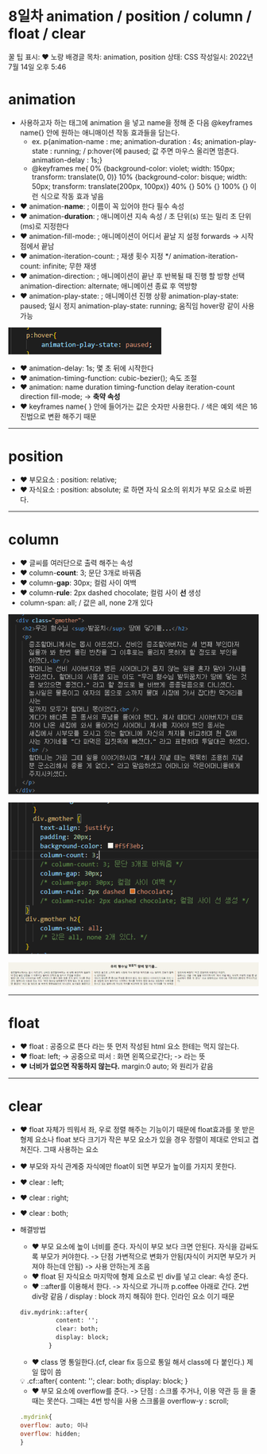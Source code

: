 # 8일차 animation / position / column / float / clear

꿀 팁 표시: ❤ 노랑 배경글
목차: animation, position
상태: CSS
작성일시: 2022년 7월 14일 오후 5:46

# animation

- 사용하고자 하는 태그에 animation 을 넣고 name을 정해 준 다음 @keyframes name{} 안에 원하는 애니매이션 작동 효과들을 담는다.
    - ex. p{animation-name : me;
            animation-duration : 4s;
            animation-play-state : running;  /  p:hover{에 paused; 값 주면 마우스 올리면 멈춘다.
            animation-delay : 1s;}
    - @keyframes me{
                                0% {background-color: violet;
                                       width: 150px;
                                       transform: translate(0, 0)}
                                10% {background-color: bisque;
                                         width: 50px;
                                         transform: translate(200px, 100px)}
                                40% {}
                                50% {}
                                100% {} 이런 식으로 작동 효과 넣음
- ❤ animation-**name**: ; 이름이 꼭 있어야 한다 필수 속성
- ❤ animation-**duration**: ; 애니메이션 지속 속성 / 초 단위(s) 또는 밀리 초 단위(ms)로 지정한다
- ❤ animation-fill-mode: ; 애니메이션이 어디서 끝날 지 설정         forwards -> 시작점에서 끝남
- ❤ animation-iteration-count: ; 재생 횟수 지정 */
     animation-iteration-count: infinite; 무한 재생
- ❤  animation-direction:  ; 애니메이션이 끝난 후 반복될 때 진행 할 방향 선택
animation-direction: alternate; 애니메이션 종료 후 역방향
- ❤ animation-play-state: ; 애니메이션 진행 상황
animation-play-state: paused; 일시 정지
animation-play-state: running; 움직임
hover랑 같이 사용 가능

![Untitled](Untitled%20144.png)

- ❤ animation-delay: 1s; 몇 초 뒤에 시작한다
- ❤ animation-timing-function: cubic-bezier(); 속도 조절
- ❤ animation: name duration timing-function delay iteration-count direction fill-mode; -> **축약 속성**
- ❤ keyframes name{ } 안에 들어가는 값은 숫자만 사용한다. / 색은 예외 색은 16진법으로 변환 해주기 때문

---

# position

- ❤ 부모요소 : position: relative;
- ❤ 자식요소 : position: absolute; 로 하면 자식 요소의 위치가 부모 요소로 바뀐다.

---

# column

- ❤ 글씨를 여러단으로 출력 해주는 속성
- ❤ column-**count**: 3; 문단 3개로 바꿔줌
- ❤ column-**gap**: 30px; 컬럼 사이 여백
- ❤ column-**rule**: 2px dashed chocolate; 컬럼 사이 **선** 생성
- column-span: all;  /  값은 all, none 2개 있다

![Untitled](Untitled%20145.png)

![Untitled](Untitled%20146.png)

![Untitled](Untitled%20147.png)

---

# float

- ❤ float : 공중으로 뜬다 라는 뜻 먼저 작성된 html 요소 한테는 먹지 않는다.
- ❤ float: left; → 공중으로 떠서 : 화면 왼쪽으로간다; -> 라는 뜻
- ❤ **너비가 없으면 작동하지 않는다.** margin:0 auto; 와 원리가 같음

---

# clear

- ❤ float 자체가 띄워서 좌, 우로 정렬 해주는 기능이기 때문에 float효과를 못 받은 형제 요소나 float 보다 크기가 작은 부모 요소가 있을 경우 정렬이 제대로 안되고 겹쳐진다. 그때 사용하는 요소
- ❤ 부모와 자식 관계중 자식에만 float이 되면 부모가 높이를 가지지 못한다.
- ❤ clear : left;
- ❤ clear : right;
- ❤ clear : both;
- 해결방법
    - ❤ 부모 요소에 높이 너비를 준다. 자식이 부모 보다 크면 안된다. 자식을 감싸도록 부모가 커야한다. -> 단점 가변적으로 변화가 안됨(자식이 커지면 부모가 커져야 하는데 안됨) -> 사용 안하는게 조음
    - ❤ float 된 자식요소 마지막에 형제 요소로 빈 div를 넣고 clear: 속성 준다.
    - ❤ ::after를 이용해서 한다. -> 자식으로 가니까 p.coffee 아래로 간다. 2번 div랑 같음 / display : block 까지 해줘야 한다. 인라인 요소 이기 때문
    
    ```html
    div.mydrink::after{
              content: '';
              clear: both;
              display: block;
            }
    ```
    
    - ❤ class 명 통일한다.(cf, clear fix 등으로 통일 해서 class에 다 붙인다.) 제일 많이 씀
    
    <aside>
    💡 .cf::after{
    content: '';
    clear: both;
    display: block;
    }
    
    </aside>
    
    - ❤ 부모 요소에 overflow를 준다. -> 단점 : 스크롤 주거나, 이용 약관 등 을 줄 때는 못쓴다. 그때는 4번 방식을 사용
    스크롤을 overflow-y : scroll;
    
    ```jsx
    .mydrink{
    overflow: auto; 이나
    overflow: hidden;
    }
    ```